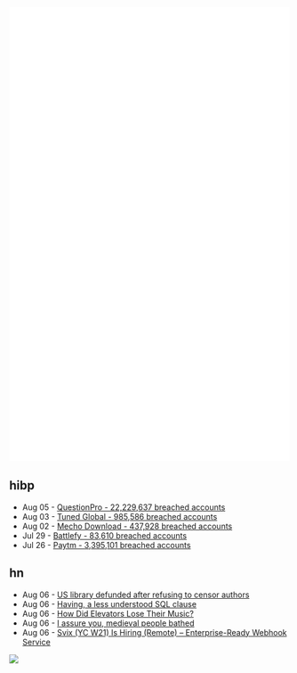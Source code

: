 ![Metrics](https://raw.githubusercontent.com/phixion/phixion/master/metrics.svg)

## hibp

<!--
for https://github.com/phixion/phixion/blob/main/.github/workflows/feeds.yml
-->
<!--START_SECTION:haveibeenpwnd-->
- Aug 05 - [QuestionPro - 22,229,637 breached accounts](https://haveibeenpwned.com/PwnedWebsites#QuestionPro)
- Aug 03 - [Tuned Global - 985,586 breached accounts](https://haveibeenpwned.com/PwnedWebsites#TunedGlobal)
- Aug 02 - [Mecho Download - 437,928 breached accounts](https://haveibeenpwned.com/PwnedWebsites#MechoDownload)
- Jul 29 - [Battlefy - 83,610 breached accounts](https://haveibeenpwned.com/PwnedWebsites#Battlefy)
- Jul 26 - [Paytm - 3,395,101 breached accounts](https://haveibeenpwned.com/PwnedWebsites#Paytm)
<!--END_SECTION:haveibeenpwnd-->

## hn

<!--
for https://github.com/phixion/phixion/blob/main/.github/workflows/feeds.yml
-->
<!--START_SECTION:hn-->
- Aug 06 - [US library defunded after refusing to censor authors](https://www.theguardian.com/books/2022/aug/05/michigan-library-book-bans-lgbtq-authors)
- Aug 06 - [Having, a less understood SQL clause](https://smallthingssql.com/having-a-less-understood-sql-clause/)
- Aug 06 - [How Did Elevators Lose Their Music?](https://tedgioia.substack.com/p/how-did-elevators-lose-their-music)
- Aug 06 - [I assure you, medieval people bathed](https://going-medieval.com/2019/08/02/i-assure-you-medieval-people-bathed/)
- Aug 06 - [Svix (YC W21) Is Hiring (Remote) – Enterprise-Ready Webhook Service](https://www.svix.com/careers/)
<!--END_SECTION:hn-->

<!--
for https://yhype.me
-->
![](https://hit.yhype.me/github/profile?user_id=13013670)
